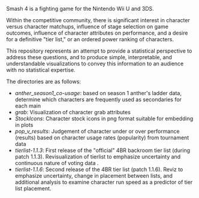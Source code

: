 Smash 4 is a fighting game for the Nintendo Wii U and 3DS.

Within the competitive community, there is significant interest in character versus character matchups, influence of stage selection on game outcomes, influence of character attributes on performance, and a desire for a definitive "tier list," or an ordered power ranking of characters.

This repository represents an attempt to provide a statistical perspective to address these questions, and to produce simple, interpretable, and understandable visualizations to convey this information to an audience with no statistical expertise.

The directories are as follows:

* _anther_season1_co-usage_: based on season 1 anther's ladder data, determine which characters are frequently used as secondaries for each main
* _grab_: Visualization of character grab attributes
* _StockIcons_: Character stock icons in png format suitable for embedding in plots
* _pop_v_results_: Judgement of character under or over performance (results) based on character usage rates (popularity) from tournament data
* _tierlist-1.1.3_: First release of the "official" 4BR backroom tier list (during patch 1.1.3). Revisualization of tierlist to emphasize uncertainty and continuous nature of voting data .
* _tierlist-1.1.6_: Second release of the 4BR tier list (patch 1.1.6). Reviz to emphasize uncertainty, change in placement between lists, and additional analysis to examine character run speed as a predictor of tier list placement.

